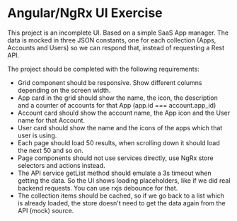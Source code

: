 # Angular/NgRx UI Exercise

This project is an incomplete UI. Based on a simple SaaS App manager.
The data is mocked in three JSON constants, one for each collection (Apps, Accounts and Users) so we can respond that, instead of requesting a Rest API.

The project should be completed with the following requirements:
- Grid component should be responsive. Show different columns depending on the screen width.
- App card in the grid should show the name, the icon, the description and a counter of accounts for that App (app.id === account.app_id)
- Account card should show the account name, the App icon and the User name for that Account.
- User card should show the name and the icons of the apps which that user is using.
- Each page should load 50 results, when scrolling down it should load the next 50 and so on.
- Page components should not use services directly, use NgRx store selectors and actions instead.
- The API service getList method should emulate a 3s timeout when getting the data. So the UI shows loading placeholders, like if we did real backend requests. You can use rxjs debounce for that. 
- The collection items should be cached, so if we go back to a list which is already loaded, the store doesn't need to get the data again from the API (mock) source.
